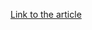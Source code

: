 [Link to the article](https://sysopfb.github.io/malware,/icedid/2020/04/28/IcedIDs-updated-photoloader.html)
